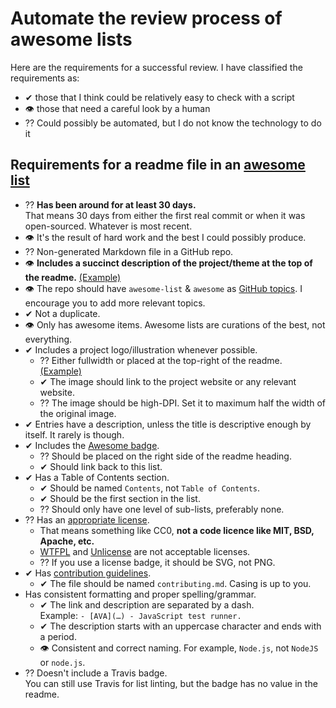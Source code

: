 # Automate the review process of awesome lists

Here are the requirements for a successful review. I have classified the requirements as:

- ✔ those that I think could be relatively easy to check with a script
- 👁 those that need a careful look by a human
- ⁇ Could possibly be automated, but I do not know the technology to do it

## Requirements for a readme file in an [awesome list](https://github.com/sindresorhus/awesome)
- ⁇ **Has been around for at least 30 days.**<br>That means 30 days from either the first real commit or when it was open-sourced. Whatever is most recent.
- 👁 It's the result of hard work and the best I could possibly produce.
- ⁇ Non-generated Markdown file in a GitHub repo.
- 👁 **Includes a succinct description of the project/theme at the top of the readme.** [(Example)](https://github.com/willempienaar/awesome-quantified-self)
- 👁 The repo should have `awesome-list` & `awesome` as [GitHub topics](https://help.github.com/articles/about-topics). I encourage you to add more relevant topics.
- ✔ Not a duplicate.
- 👁 Only has awesome items. Awesome lists are curations of the best, not everything.
- ✔ Includes a project logo/illustration whenever possible.
	- ⁇ Either fullwidth or placed at the top-right of the readme. [(Example)](https://github.com/sindresorhus/awesome-electron)
	- ✔ The image should link to the project website or any relevant website.
	- ⁇ The image should be high-DPI. Set it to maximum half the width of the original image.
- ✔ Entries have a description, unless the title is descriptive enough by itself. It rarely is though.
- ✔ Includes the [Awesome badge](https://github.com/sindresorhus/awesome/blob/master/awesome.md#awesome-badge).
	- ⁇ Should be placed on the right side of the readme heading.
	- ✔ Should link back to this list.
- ✔ Has a Table of Contents section.
	- ✔ Should be named `Contents`, not `Table of Contents`.
	- ✔ Should be the first section in the list.
	- ⁇ Should only have one level of sub-lists, preferably none.
- ⁇ Has an [appropriate license](https://github.com/sindresorhus/awesome/blob/master/awesome.md#choose-an-appropriate-license).
	- That means something like CC0, **not a code licence like MIT, BSD, Apache, etc.**
	- [WTFPL](http://www.wtfpl.net) and [Unlicense](http://unlicense.org) are not acceptable licenses.
	- ⁇ If you use a license badge, it should be SVG, not PNG.
- ✔ Has [contribution guidelines](https://github.com/sindresorhus/awesome/blob/master/awesome.md#include-contribution-guidelines).
	- ✔ The file should be named `contributing.md`. Casing is up to you.
- Has consistent formatting and proper spelling/grammar.
	- ✔ The link and description are separated by a dash. <br>Example: `- [AVA](…) - JavaScript test runner.`
	- ✔ The description starts with an uppercase character and ends with a period.
	- 👁 Consistent and correct naming. For example, `Node.js`, not `NodeJS` or `node.js`.
- ⁇ Doesn't include a Travis badge.<br>You can still use Travis for list linting, but the badge has no value in the readme.
